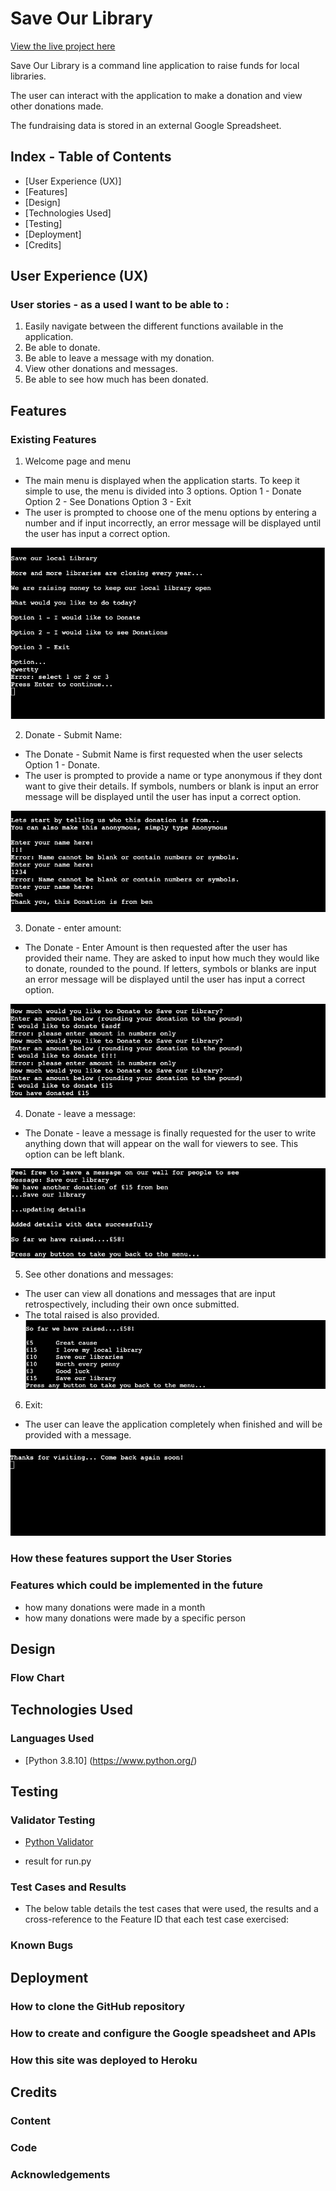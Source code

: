 <h1>Save Our Library</h1>

[View the live project here](https://save-our-library-c912e53ed8f7.herokuapp.com/)

Save Our Library is a command line application to raise funds for local libraries.

The user can interact with the application to make a donation and view other donations made.

The fundraising data is stored in an external Google Spreadsheet.

## Index - Table of Contents
* [User Experience (UX)]
* [Features]
* [Design]
* [Technologies Used]
* [Testing]
* [Deployment]
* [Credits]

## User Experience (UX)

### User stories - as a used I want to be able to :

1. Easily navigate between the different functions available in the application.
2. Be able to donate.
3. Be able to leave a message with my donation.
4. View other donations and messages.
5. Be able to see how much has been donated.

## Features

### Existing Features

1. Welcome page and menu
- The main menu is displayed when the application starts. To keep it simple to use, the menu is divided into 3 options.
Option 1 - Donate
Option 2 - See Donations
Option 3 - Exit
- The user is prompted to choose one of the menu options by entering a number and if input incorrectly, an error message will be displayed until the user has input a correct option.

![Welcome Menu](documentation/features/01-welcome-menu.png)

2. Donate - Submit Name:
- The Donate - Submit Name is first requested when the user selects Option 1 - Donate.
- The user is prompted to provide a name or type anonymous if they dont want to give their details. If symbols, numbers or blank is input an error message will be displayed until the user has input a correct option.

![Submit Name](documentation/features/02-submit-name.png)

3. Donate - enter amount:
- The Donate - Enter Amount is then requested after the user has provided their name. They are asked to input how much they would like to donate, rounded to the pound. If letters, symbols or blanks are input an error message will be displayed until the user has input a correct option.

![Enter Amount](documentation/features/03-enter-amount.png)

4. Donate - leave a message:
- The Donate - leave a message is finally requested for the user to write anything down that will appear on the wall for viewers to see. This option can be left blank.

![Leave Message](documentation/features/04-leave-message.png)

5. See other donations and messages:
- The user can view all donations and messages that are input retrospectively, including their own once submitted.
- The total raised is also provided.
![See Donations](documentation/features/05-see-donations.png)

6. Exit:
- The user can leave the application completely when finished and will be provided with a message.

![Exit](documentation/features/06-exit.png)

### How these features support the User Stories

### Features which could be implemented in the future
- how many donations were made in a month
- how many donations were made by a specific person

## Design

### Flow Chart

## Technologies Used

### Languages Used

- [Python 3.8.10] (https://www.python.org/)

## Testing

### Validator Testing

- [Python Validator](https://pep8online.com/)

- result for run.py

### Test Cases and Results

- The below table details the test cases that were used, the results and a cross-reference to the Feature ID that each test case exercised:

### Known Bugs

## Deployment

### How to clone the GitHub repository

### How to create and configure the Google speadsheet and APIs

### How this site was deployed to Heroku

## Credits

### Content

### Code

### Acknowledgements